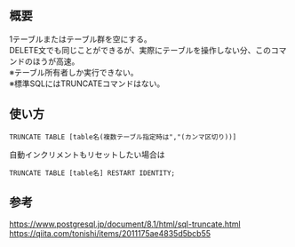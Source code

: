 ## 概要
1テーブルまたはテーブル群を空にする。  
DELETE文でも同じことができるが、実際にテーブルを操作しない分、このコマンドのほうが高速。  
※テーブル所有者しか実行できない。  
※標準SQLにはTRUNCATEコマンドはない。

## 使い方
```
TRUNCATE TABLE [table名(複数テーブル指定時は","(カンマ区切り))]
```

自動インクリメントもリセットしたい場合は
```
TRUNCATE TABLE [table名] RESTART IDENTITY;
```

## 参考
https://www.postgresql.jp/document/8.1/html/sql-truncate.html
https://qiita.com/tonishi/items/2011175ae4835d5bcb55
